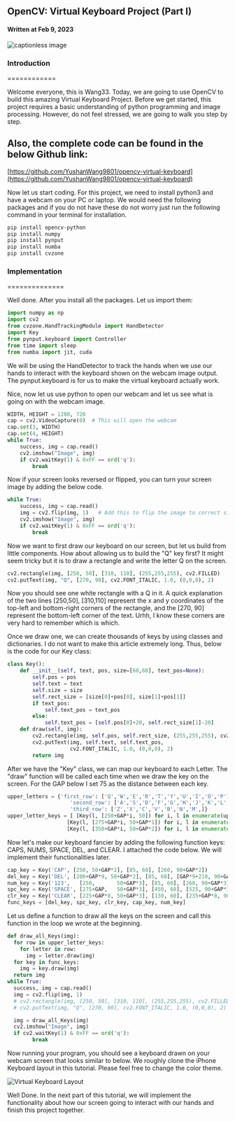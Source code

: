 ## OpenCV: Virtual Keyboard Project (Part I)

#### Written at Feb 9, 2023

![captionless image](https://miro.medium.com/v2/resize:fit:1200/format:webp/1*uwrR8gQmZ51qBjf5NiHJ8w.gif)

### Introduction
============

Welcome everyone, this is Wang33. Today, we are going to use OpenCV to build this amazing Virtual Keyboard Project. Before we get started, this project requires a basic understanding of python programming and image processing. However, do not feel stressed, we are going to walk you step by step.

Also, the complete code can be found in the below Github link:
--------------------------------------------------------------

[https://github.com/YushanWang9801/opencv-virtual-keyboard](https://github.com/YushanWang9801/opencv-virtual-keyboard)

Now let us start coding. For this project, we need to install python3 and have a webcam on your PC or laptop. We would need the following packages and if you do not have these do not worry just run the following command in your terminal for installation.

```bash
pip install opencv-python
pip install numpy
pip install pynput
pip install numba
pip install cvzone
```

### Implementation
==============

Well done. After you install all the packages. Let us import them:

```python
import numpy as np
import cv2
from cvzone.HandTrackingModule import HandDetector
import Key
from pynput.keyboard import Controller
from time import sleep
from numba import jit, cuda
```

We will be using the HandDetector to track the hands when we use our hands to interact with the keyboard shown on the webcam image output. The pynput.keyboard is for us to make the virtual keyboard actually work.

Nice, now let us use python to open our webcam and let us see what is going on with the webcam image.

```python
WIDTH, HEIGHT = 1280, 720
cap = cv2.VideoCapture(0)  # This will open the webcam
cap.set(3, WIDTH)
cap.set(4, HEIGHT)
while True:
    success, img = cap.read()
    cv2.imshow("Image", img)
    if cv2.waitKey(1) & 0xFF == ord('q'):
        break
```

Now if your screen looks reversed or flipped, you can turn your screen image by adding the below code.

```python
while True:
    success, img = cap.read()
    img = cv2.flip(img, 1)   # Add this to flip the image to correct side.
    cv2.imshow("Image", img)
    if cv2.waitKey(1) & 0xFF == ord('q'):
        break
```

Now we want to first draw our keyboard on our screen, but let us build from little components. How about allowing us to build the "Q" key first? It might seem tricky but it is to draw a rectangle and write the letter Q on the screen.

```python
cv2.rectangle(img, [250, 50], [310, 110], (255,255,255), cv2.FILLED)
cv2.putText(img, "Q", [270, 90], cv2.FONT_ITALIC, 1.0, (0,0,0), 2)
```

Now you should see one white rectangle with a Q in it. A quick explanation of the two lines [250,50], [310,110] represent the x and y coordinates of the top-left and bottom-right corners of the rectangle, and the [270, 90] represent the bottom-left corner of the text. Urhh, I know these corners are very hard to remember which is which.

Once we draw one, we can create thousands of keys by using classes and dictionaries. I do not want to make this article extremely long. Thus, below is the code for our Key class:

```python
class Key():
    def __init__(self, text, pos, size=[60,60], text_pos=None):
        self.pos = pos
        self.text = text
        self.size = size
        self.rect_size = [size[0]+pos[0], size[1]+pos[1]]
        if text_pos:
            self.text_pos = text_pos
        else:
            self.text_pos = [self.pos[0]+20, self.rect_size[1]-20]
    def draw(self, img):
        cv2.rectangle(img, self.pos, self.rect_size, (255,255,255), cv2.FILLED)
        cv2.putText(img, self.text, self.text_pos,
                    cv2.FONT_ITALIC, 1.0, (0,0,0), 2)
        return img
```

After we have the "Key" class, we can map our keyboard to each Letter. The "draw" function will be called each time when we draw the key on the screen. For the GAP below I set 75 as the distance between each key.

```python
upper_letters = {'first_row': ['Q','W','E','R','T','Y','U','I','O','P'],
                    'second_row': ['A','S','D','F','G','H','J','K','L',],
                    'third_row': ['Z','X','C','V','B','N','M',]}
upper_letter_keys = [ [Key(l, [250+GAP*i, 50]) for i, l in enumerate(upper_letters['first_row'])],
                   [Key(l, [275+GAP*i, 50+GAP*1]) for i, l in enumerate(upper_letters['second_row'])],
                   [Key(l, [350+GAP*i, 50+GAP*2]) for i, l in enumerate(upper_letters['third_row'])]]
```

Now let's make our keyboard fancier by adding the following function keys: CAPS, NUMS, SPACE, DEL, and CLEAR. I attached the code below. We will implement their functionalities later.

```python
cap_key = Key('CAP', [250, 50+GAP*2], [85, 60], [260, 90+GAP*2])
del_key = Key('DEL', [200+GAP*9, 50+GAP*2], [85, 60], [GAP*9+210, 90+GAP*2])
num_key = Key('123',   [250,       50+GAP*3], [85, 60], [260, 90+GAP*3])
spc_key = Key('SPACE', [275+GAP,   50+GAP*3], [450, 60], [525, 90+GAP*3])
clr_key = Key('CLEAR', [225+GAP*8, 50+GAP*3], [130, 60], [235+GAP*8, 90+GAP*3])
func_keys = [del_key, spc_key, clr_key, cap_key, num_key]
```

Let us define a function to draw all the keys on the screen and call this function in the loop we wrote at the beginning.

```python
def draw_all_Keys(img):
  for row in upper_letter_keys:
    for letter in row:
      img = letter.draw(img)
  for key in func_keys:
    img = key.draw(img)
  return img
while True:
  success, img = cap.read()
  img = cv2.flip(img, 1)
  # cv2.rectangle(img, [250, 50], [310, 110], (255,255,255), cv2.FILLED)
  # cv2.putText(img, "Q", [270, 90], cv2.FONT_ITALIC, 1.0, (0,0,0), 2)

  img = draw_all_Keys(img)
  cv2.imshow("Image", img)
  if cv2.waitKey(1) & 0xFF == ord('q'):
        break
```

Now running your program, you should see a keyboard drawn on your webcam screen that looks similar to below. We roughly clone the iPhone Keyboard layout in this tutorial. Please feel free to change the color theme.

![Virtual Keyboard Layout](https://miro.medium.com/v2/resize:fit:1400/format:webp/1*oV6TI6gvkT-eH0uGvIHljg.jpeg)

Well Done. In the next part of this tutorial, we will implement the functionality about how our screen going to interact with our hands and finish this project together.
